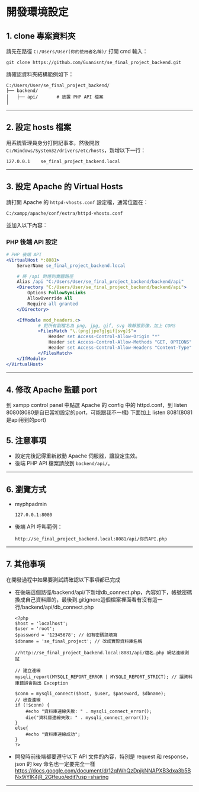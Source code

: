 # 開發環境設定

## 1. clone 專案資料夾

請先在路徑 `C:/Users/User(你的使用者名稱)/` 打開 cmd 輸入：

```
git clone https://github.com/Guanisnt/se_final_project_backend.git
```

請確認資料夾結構範例如下：

```
C:/Users/User/se_final_project_backend/
├── backend/
│   ├── api/       # 放置 PHP API 檔案
│
```

---

## 2. 設定 hosts 檔案

用系統管理員身分打開記事本，然後開啟 `C:/Windows/System32/drivers/etc/hosts`，新增以下一行：

```
127.0.0.1    se_final_project_backend.local
```

---

## 3. 設定 Apache 的 Virtual Hosts

請打開 Apache 的 `httpd-vhosts.conf` 設定檔，通常位置在：

```
C:/xampp/apache/conf/extra/httpd-vhosts.conf
```

並加入以下內容：

### PHP 後端 API 設定

```apache
# PHP 後端 API
<VirtualHost *:8081>
    ServerName se_final_project_backend.local

    # 將 /api 對應到實體路徑
    Alias /api "C:/Users/User/se_final_project_backend/backend/api"
    <Directory "C:/Users/User/se_final_project_backend/backend/api">
        Options FollowSymLinks
        AllowOverride All
        Require all granted
    </Directory>

    <IfModule mod_headers.c>
            # 對所有副檔名為 png, jpg, gif, svg 等靜態影像，加上 CORS
            <FilesMatch "\.(png|jpe?g|gif|svg)$">
                Header set Access-Control-Allow-Origin "*"
                Header set Access-Control-Allow-Methods "GET, OPTIONS"
                Header set Access-Control-Allow-Headers "Content-Type"
            </FilesMatch>
    </IfModule>
</VirtualHost>
```

---

## 4. 修改 Apache 監聽 port
到 xampp control panel 中點選 Apache 的 config 中的 httpd.conf，到 listen 8080(8080是自已當初設定的port，可能跟我不一樣) 下面加上 listen 8081(8081是api用到的port)

## 5. 注意事項

- 設定完後記得重新啟動 Apache 伺服器，讓設定生效。
- 後端 PHP API 檔案請放到 `backend/api/`。

---

## 6. 瀏覽方式
- myphpadmin
  ```
  127.0.0.1:8080
  ```
- 後端 API 呼叫範例：
  ```
  http://se_final_project_backend.local:8081/api/你的API.php
  ```

---

## 7. 其他事項
在開發過程中如果要測試請確認以下事項都已完成
- 在後端這個路徑/backend/api/下新增db_connect.php，內容如下，帳號密碼換成自己資料庫的，最後到.gitignore這個檔案裡面看有沒有這一行/backend/api/db_connect.php
  ```
  <?php
  $host = 'localhost';
  $user = 'root';
  $password = '12345678'; // 如有密碼請填寫
  $dbname = 'se_final_project'; // 改成實際資料庫名稱

  //http://se_final_project_backend.local:8081/api/檔名.php 網站連線測試

  // 建立連線
  mysqli_report(MYSQLI_REPORT_ERROR | MYSQLI_REPORT_STRICT); // 讓資料庫錯誤會拋出 Exception

  $conn = mysqli_connect($host, $user, $password, $dbname);
  // 檢查連線
  if (!$conn) {
      #echo "資料庫連線失敗: " . mysqli_connect_error();
      die("資料庫連線失敗: " . mysqli_connect_error());
  }
  else{
      #echo "資料庫連線成功";
  } 
  ?>
  ```

- 開發時前後端都要遵守以下 API 文件的內容，特別是 request 和 response，json 的 key 命名也一定要完全一樣
  https://docs.google.com/document/d/12qIWhQzDpjkNNAPXB3dxa3b5BNx9iYlK4jR_2Gtfeuo/edit?usp=sharing

---
